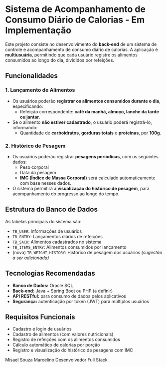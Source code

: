 # Sistema de Acompanhamento de Consumo Diário de Calorias - Em Implementação

Este projeto consiste no desenvolvimento do **back-end** de um sistema de controle e acompanhamento de consumo diário de calorias. A aplicação é **multiusuária**, permitindo que cada usuário registre os alimentos consumidos ao longo do dia, divididos por refeições.

## Funcionalidades

### 1. Lançamento de Alimentos

- Os usuários poderão **registrar os alimentos consumidos durante o dia**, especificando:
  - Refeição correspondente: **café da manhã, almoço, lanche da tarde ou jantar**.
- Se o alimento **não estiver cadastrado**, o usuário poderá registrá-lo, informando:
  - Quantidade de **carboidratos**, **gorduras totais** e **proteínas**, por **100g**.

### 2. Histórico de Pesagem

- Os usuários poderão registrar **pesagens periódicas**, com os seguintes dados:
  - Peso corporal
  - Data da pesagem
  - **IMC (Índice de Massa Corporal)** será calculado automaticamente com base nesses dados.
- O sistema permitirá a **visualização do histórico de pesagem**, para acompanhamento do progresso ao longo do tempo.

## Estrutura do Banco de Dados

As tabelas principais do sistema são:

- `TB_USER`: Informações de usuários
- `TB_ENTRY`: Lançamentos diários de refeições
- `TB_SACK`: Alimentos cadastrados no sistema
- `TB_ITEMS_ENTRY`: Alimentos consumidos por lançamento
- (nova) `TB_WEIGHT_HISTORY`: Histórico de pesagem dos usuários *(sugestão a ser adicionada)*

## Tecnologias Recomendadas

- **Banco de Dados:** Oracle SQL
- **Back-end:** Java + Spring Boot ou PHP (a definir)
- **API RESTful:** para consumo de dados pelos aplicativos
- **Segurança:** autenticação por token (JWT) para múltiplos usuários

## Requisitos Funcionais

- Cadastro e login de usuários
- Cadastro de alimentos (com valores nutricionais)
- Registro de refeições com os alimentos consumidos
- Cálculo automático de calorias por porção
- Registro e visualização do histórico de pesagens com IMC

Misael Souza Marcelino
Desenvolvedor Full Stack
